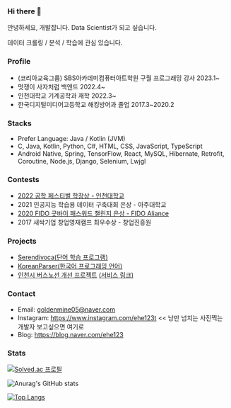 ### Hi there 👋

안녕하세요, 개발잡니다. Data Scientist가 되고 싶습니다.

데이터 크롤링 / 분석 / 학습에 관심 있습니다.

### Profile
  -  (코리아교육그룹) SBS아카데미컴퓨터아트학원 구월 프로그래밍 강사 2023.1~ 
  -  멋쟁이 사자처럼 백엔드 2022.4~
  -  인천대학교 기계공학과 재학 2022.3~
  -  한국디지털미디어고등학교 해킹방어과 졸업 2017.3~2020.2

### Stacks
  -  Prefer Language: Java / Kotlin (JVM)
  -  C, Java, Kotlin, Python, C#, HTML, CSS, JavaScript, TypeScript
  -  Android Native, Spring, TensorFlow, React, MySQL, Hibernate, Retrofit, Coroutine, Node.js, Django, Selenium, Lwjgl

### Contests
  - <a href="https://github.com/GoldenMine0502/INUMinecraftLauncher">2022 공학 페스티벌 학장상 - 인천대학교</a>
  - 2021 인공지능 학습용 데이터 구축대회 은상 - 아주대학교
  - <a href="https://github.com/owjs3901/ProtectHome">2020 FIDO 굿바이 패스워드 챌린지 은상 - FIDO Aliance</a>
  - 2017 새싹기업 창업영재캠프 최우수상 - 창업진흥원

### Projects
  - <a href="https://github.com/GoldenMine0502/Serendivoca">Serendivoca(단어 학습 프로그램)</a>
  - <a href="https://github.com/GoldenMine0502/KoreanParser5">KoreanParser(한국어 프로그래밍 언어)</a>
  - <a href="https://github.com/GoldenMine0502/bus_improvement_backend">인천시 버스노선 개선 프로젝트</a> <a href="http://web.goldenmine.kr:3000/">(서비스 링크)</a>

### Contact
  - Email: goldenmine05@naver.com
  - Instagram: https://www.instagram.com/ehe123t << 낭만 넘치는 사진찍는 개발자 보고싶으면 여기로
  - Blog: https://blog.naver.com/ehe123

### Stats

[![Solved.ac
프로필](http://mazassumnida.wtf/api/generate_badge?boj=ehe123)](https://solved.ac/ehe123)

![Anurag's GitHub stats](https://github-readme-stats.vercel.app/api?username=GoldenMine0502&count_private=true&show_icons=true)

[![Top Langs](https://github-readme-stats.vercel.app/api/top-langs/?username=GoldenMine0502&layout=compact)](https://github.com/anuraghazra/github-readme-stats)

<!--
**GoldenMine0502/GoldenMine0502** is a ✨ _special_ ✨ repository because its `README.md` (this file) appears on your GitHub profile.

Here are some ideas to get you started:

- 🔭 I’m currently working on ...
- 🌱 I’m currently learning ...
- 👯 I’m looking to collaborate on ...
- 🤔 I’m looking for help with ...
- 💬 Ask me about ...
- 📫 How to reach me: ...
- 😄 Pronouns: ...
- ⚡ Fun fact: ...
-->
